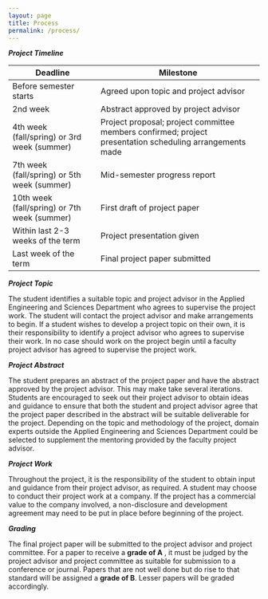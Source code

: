 ```yaml
---
layout: page
title: Process
permalink: /process/
---
```


_**Project Timeline**_

| **Deadline** | **Milestone** |
| --- | --- |
| Before semester starts | Agreed upon topic and project advisor |
| 2nd week | Abstract approved by project advisor |
| 4th week (fall/spring) or 3rd week (summer) | Project proposal; project committee members confirmed; project presentation scheduling arrangements made |
| 7th week (fall/spring) or 5th week (summer) | Mid-semester progress report |
| 10th week (fall/spring) or 7th week (summer) | First draft of project paper |
| Within last 2-3 weeks of the term | Project presentation given |
| Last week of the term | Final project paper submitted |

_**Project Topic**_

The student identifies a suitable topic and project advisor in the Applied Engineering and Sciences Department who agrees to supervise the project work. The student will contact the project advisor and make arrangements to begin. If a student wishes to develop a project topic on their own, it is their responsibility to identify a project advisor who agrees to supervise their work. In no case should work on the project begin until a faculty project advisor has agreed to supervise the project work.

_**Project Abstract**_

The student prepares an abstract of the project paper and have the abstract approved by the project advisor. This may make take several iterations. Students are encouraged to seek out their project advisor to obtain ideas and guidance to ensure that both the student and project advisor agree that the project paper described in the abstract will be suitable deliverable for the project. Depending on the topic and methodology of the project, domain experts outside the Applied Engineering and Sciences Department could be selected to supplement the mentoring provided by the faculty project advisor.

_**Project Work**_

Throughout the project, it is the responsibility of the student to obtain input and guidance from their project advisor, as required. A student may choose to conduct their project work at a company. If the project has a commercial value to the company involved, a non-disclosure and development agreement may need to be put in place before beginning of the project.

_**Grading**_

The final project paper will be submitted to the project advisor and project committee. For a paper to receive a **grade of A** , it must be judged by the project advisor and project committee as suitable for submission to a conference or journal. Papers that are not well done but do rise to that standard will be assigned a **grade of B**. Lesser papers will be graded accordingly.
